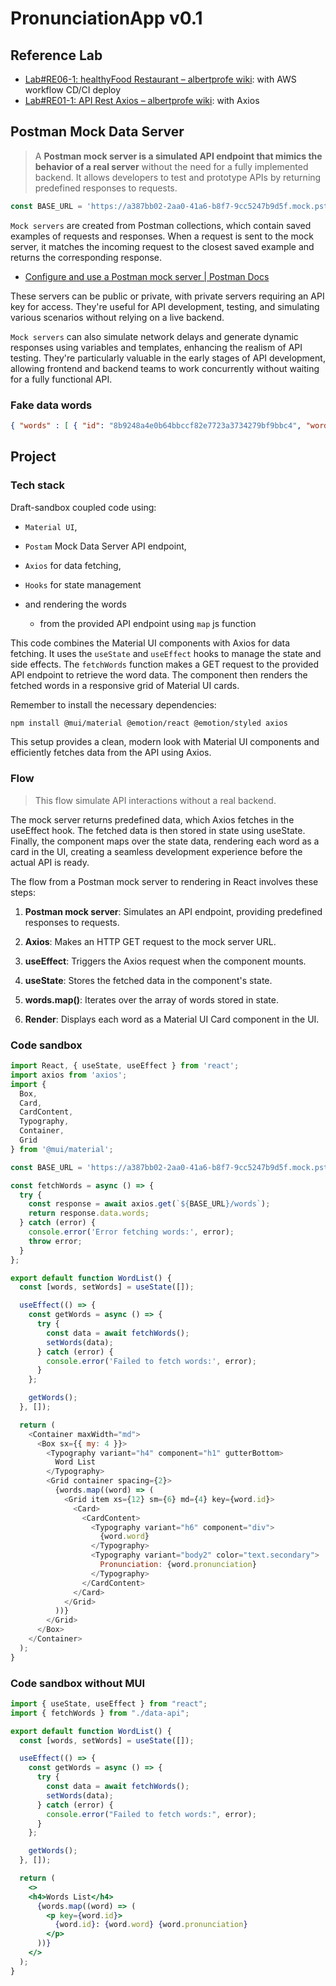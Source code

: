 # PronunciationApp v0.1

## Reference Lab

- [Lab#RE06-1: healthyFood Restaurant – albertprofe wiki](https://albertprofe.dev/reactjs/rjslab6-1.html): with AWS workflow CD/CI deploy
- [Lab#RE01-1: API Rest Axios – albertprofe wiki](https://albertprofe.dev/reactjs/rjslab1.html): with Axios

## Postman Mock Data Server

> A **Postman mock server is a simulated API endpoint that mimics the behavior of a real server** without the need for a fully implemented backend. It allows developers to test and prototype APIs by returning predefined responses to requests. 

```js
const BASE_URL = 'https://a387bb02-2aa0-41a6-b8f7-9cc5247b9d5f.mock.pstmn.io';
```

`Mock servers` are created from Postman collections, which contain saved examples of requests and responses. When a request is sent to the mock server, it matches the incoming request to the closest saved example and returns the corresponding response.

- [Configure and use a Postman mock server | Postman Docs](https://learning.postman.com/docs/designing-and-developing-your-api/mocking-data/setting-up-mock/)

These servers can be public or private, with private servers requiring an API key for access. They're useful for API development, testing, and simulating various scenarios without relying on a live backend.

`Mock servers` can also simulate network delays and generate dynamic responses using variables and templates, enhancing the realism of API testing. They're particularly valuable in the early stages of API development, allowing frontend and backend teams to work concurrently without waiting for a fully functional API.

### Fake data words

```json
{ "words" : [ { "id": "8b9248a4e0b64bbccf82e7723a3734279bf9bbc4", "word": "benevolent", "pronunciation": "/bɪˈnɛvələnt/" }, { "id": "3a7bd3e2a07e8c7e9b6e0d2c1f4a5b8d9c0e3f2", "word": "serendipity", "pronunciation": "/ˌserənˈdɪpɪti/" }, { "id": "5c9d7f3e1a2b4d6e8g0h9i7j6k5l4m3n2o1p", "word": "ephemeral", "pronunciation": "/ɪˈfɛmərəl/" }, { "id": "2f4e6d8c0b2a4d6e8f0a2c4e6g8i0k2m4o6q", "word": "ubiquitous", "pronunciation": "/juːˈbɪkwɪtəs/" }, { "id": "7h9j1l3n5p7r9t1v3x5z7b9d1f3h5j7l9n", "word": "mellifluous", "pronunciation": "/məˈlɪfluəs/" }, { "id": "1a3c5e7g9i1k3m5o7q9s1u3w5y7a9c1e3", "word": "eloquent", "pronunciation": "/ˈɛləkwənt/" }, { "id": "4b6d8f0h2j4l6n8p0r2t4v6x8z0b2d4f6", "word": "quintessential", "pronunciation": "/ˌkwɪntɪˈsenʃəl/" }, { "id": "9k1m3o5q7s9u1w3y5a7c9e1g3i5k7m9o", "word": "ethereal", "pronunciation": "/ɪˈθɪəriəl/" }, { "id": "2p4r6t8v0x2z4b6d8f0h2j4l6n8p0r2t", "word": "surreptitious", "pronunciation": "/ˌsʌrəpˈtɪʃəs/" }, { "id": "5u7w9y1a3c5e7g9i1k3m5o7q9s1u3w5", "word": "labyrinthine", "pronunciation": "/ˌlæbəˈrɪnθaɪn/" } ]}
```

## Project

### Tech stack

Draft-sandbox coupled code using:

- `Material UI`,

- `Postam` Mock Data Server API endpoint,

- `Axios` for data fetching,

- `Hooks` for state management

- and rendering the words 
  
  - from the provided API endpoint using `map` js function

This code combines the Material UI components with Axios for data fetching. It uses the `useState` and `useEffect` hooks to manage the state and side effects. The `fetchWords` function makes a GET request to the provided API endpoint to retrieve the word data. The component then renders the fetched words in a responsive grid of Material UI cards.

Remember to install the necessary dependencies:

```bash
npm install @mui/material @emotion/react @emotion/styled axios
```

This setup provides a clean, modern look with Material UI components and efficiently fetches data from the API using Axios.

### Flow

> This flow simulate API interactions without a real backend. 

The mock server returns predefined data, which Axios fetches in the useEffect hook. The fetched data is then stored in state using useState. Finally, the component maps over the state data, rendering each word as a card in the UI, creating a seamless development experience before the actual API is ready.

The flow from a Postman mock server to rendering in React involves these steps:

1. **Postman mock server**: Simulates an API endpoint, providing predefined responses to requests.

2. **Axios**: Makes an HTTP GET request to the mock server URL.

3. **useEffect**: Triggers the Axios request when the component mounts.

4. **useState**: Stores the fetched data in the component's state.

5. **words.map()**: Iterates over the array of words stored in state.

6. **Render**: Displays each word as a Material UI Card component in the UI.

### Code sandbox

```js
import React, { useState, useEffect } from 'react';
import axios from 'axios';
import { 
  Box, 
  Card, 
  CardContent, 
  Typography, 
  Container, 
  Grid 
} from '@mui/material';

const BASE_URL = 'https://a387bb02-2aa0-41a6-b8f7-9cc5247b9d5f.mock.pstmn.io';

const fetchWords = async () => {
  try {
    const response = await axios.get(`${BASE_URL}/words`);
    return response.data.words;
  } catch (error) {
    console.error('Error fetching words:', error);
    throw error;
  }
};

export default function WordList() {
  const [words, setWords] = useState([]);

  useEffect(() => {
    const getWords = async () => {
      try {
        const data = await fetchWords();
        setWords(data);
      } catch (error) {
        console.error('Failed to fetch words:', error);
      }
    };

    getWords();
  }, []);

  return (
    <Container maxWidth="md">
      <Box sx={{ my: 4 }}>
        <Typography variant="h4" component="h1" gutterBottom>
          Word List
        </Typography>
        <Grid container spacing={2}>
          {words.map((word) => (
            <Grid item xs={12} sm={6} md={4} key={word.id}>
              <Card>
                <CardContent>
                  <Typography variant="h6" component="div">
                    {word.word}
                  </Typography>
                  <Typography variant="body2" color="text.secondary">
                    Pronunciation: {word.pronunciation}
                  </Typography>
                </CardContent>
              </Card>
            </Grid>
          ))}
        </Grid>
      </Box>
    </Container>
  );
}
```

### Code sandbox without MUI

```jsx
import { useState, useEffect } from "react";
import { fetchWords } from "./data-api";

export default function WordList() {
  const [words, setWords] = useState([]);

  useEffect(() => {
    const getWords = async () => {
      try {
        const data = await fetchWords();
        setWords(data);
      } catch (error) {
        console.error("Failed to fetch words:", error);
      }
    };

    getWords();
  }, []);

  return (
    <>
    <h4>Words List</h4>
      {words.map((word) => (
        <p key={word.id}>
          {word.id}: {word.word} {word.pronunciation}
        </p>
      ))}
    </>
  );
}
```
